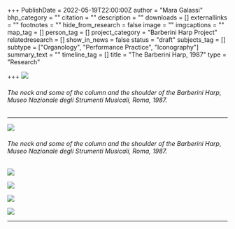 +++
PublishDate = 2022-05-19T22:00:00Z
author = "Mara Galassi"
bhp_category = ""
citation = ""
description = ""
downloads = []
externallinks = ""
footnotes = ""
hide_from_research = false
image = ""
imgcaptions = ""
map_tag = []
person_tag = []
project_category = "Barberini Harp Project"
relatedresearch = []
show_in_news = false
status = "draft"
subjects_tag = []
subtype = ["Organology", "Performance Practice", "Iconography"]
summary_text = ""
timeline_tag = []
title = "The Barberini Harp, 1987"
type = "Research"

+++
![](/images/string-pins.jpg)

###### The neck and some of the column and the shoulder of the Barberini Harp, Museo Nazionale degli Strumenti Musicali, Roma, 1987.

***

![](/images/the-harp.jpg)

###### The neck and some of the column and the shoulder of the Barberini Harp, Museo Nazionale degli Strumenti Musicali, Roma, 1987.

![](/images/strings-and-shoulder.jpg)

![](/images/shoulder.jpg)

![](/images/soundbox.jpg)

![](/images/soundboard-and-strings.jpg)

***